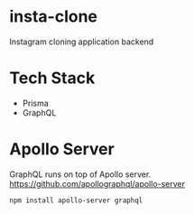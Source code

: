 # insta-clone

Instagram cloning application backend

# Tech Stack

- Prisma
- GraphQL

# Apollo Server

GraphQL runs on top of Apollo server.
https://github.com/apollographql/apollo-server

```
npm install apollo-server graphql
```
